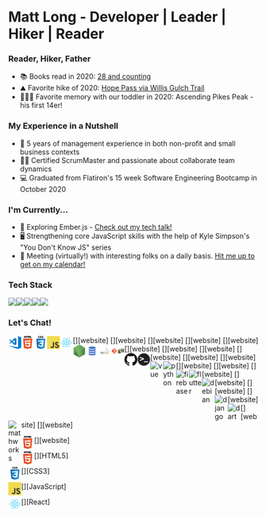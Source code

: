 # Matt Long - Developer | Leader | Hiker | Reader

### Reader, Hiker, Father
* 📚 Books read in 2020: [28 and counting](https://www.goodreads.com/user_challenges/20046261)
* ⛰️ Favorite hike of 2020: [Hope Pass via Willis Gulch Trail](https://www.alltrails.com/trail/us/colorado/hope-pass-via-willis-gulch-trail)
* 👨‍👩‍👦 Favorite memory with our toddler in 2020: Ascending Pikes Peak - his first 14er!

### My Experience in a Nutshell
* 🏢 5 years of management experience in both non-profit and small business contexts
* 👨‍💻 Certified ScrumMaster and passionate about collaborate team dynamics
* 💻 Graduated from Flatiron's 15 week Software Engineering Bootcamp in October 2020

### I'm Currently...
* 🐹 Exploring Ember.js - [Check out my tech talk!](https://www.youtube.com/watch?v=84NLZITi864&list=PLrKrG671rcSPrIJQVRT_TqS7gknxERwyq&index=1&t=1s)
* 🖥️ Strengthening core JavaScript skills with the help of Kyle Simpson's "You Don't Know JS" series
* 📅 Meeting (virtually!) with interesting folks on a daily basis. [Hit me up to get on my calendar!](https://www.linkedin.com/in/mattlong34/)

### Tech Stack

<img align="left" atl="react" src="https://img.shields.io/badge/React-38B2AC?style=for-the-badge&logo=react&logoColor=white"/>
<img align="left" atl="material-ui" src="https://img.shields.io/badge/Material--UI-38B2AC?style=for-the-badge&logo=material-ui&logoColor=white"/>
<img align="left" atl="ruby" src="https://img.shields.io/badge/Ruby-38B2AC?style=for-the-badge&logo=ruby&logoColor=white"/>
<img align="left" atl="JS" src="https://img.shields.io/badge/JavaScript-38B2AC?style=for-the-badge&logo=javascript&logoColor=white"/>
<img align="left" atl="HTML" src="https://img.shields.io/badge/HTML5-38B2AC?style=for-the-badge&logo=html5&logoColor=white"/>

<br/>

### Let's Chat!

[<img align="left" alt="Visual Studio Code" width="26px" src="https://raw.githubusercontent.com/github/explore/80688e429a7d4ef2fca1e82350fe8e3517d3494d/topics/visual-studio-code/visual-studio-code.png" />][website]
[<img align="left" alt="HTML5" width="26px" src="https://raw.githubusercontent.com/github/explore/80688e429a7d4ef2fca1e82350fe8e3517d3494d/topics/html/html.png" />][website]
[<img align="left" alt="CSS3" width="26px" src="https://raw.githubusercontent.com/github/explore/80688e429a7d4ef2fca1e82350fe8e3517d3494d/topics/css/css.png" />][website]
[<img align="left" alt="JavaScript" width="26px" src="https://raw.githubusercontent.com/github/explore/80688e429a7d4ef2fca1e82350fe8e3517d3494d/topics/javascript/javascript.png" />][website]
[<img align="left" alt="React" width="26px" src="https://raw.githubusercontent.com/github/explore/80688e429a7d4ef2fca1e82350fe8e3517d3494d/topics/react/react.png" />][website]
[<img align="left" alt="Node.js" width="26px" src="https://raw.githubusercontent.com/github/explore/80688e429a7d4ef2fca1e82350fe8e3517d3494d/topics/nodejs/nodejs.png" />][website]
[<img align="left" alt="SQL" width="26px" src="https://raw.githubusercontent.com/github/explore/80688e429a7d4ef2fca1e82350fe8e3517d3494d/topics/sql/sql.png" />][website]
[<img align="left" alt="MySQL" width="26px" src="https://raw.githubusercontent.com/github/explore/80688e429a7d4ef2fca1e82350fe8e3517d3494d/topics/mysql/mysql.png" />][website]
[<img align="left" alt="Git" width="26px" src="https://raw.githubusercontent.com/github/explore/80688e429a7d4ef2fca1e82350fe8e3517d3494d/topics/git/git.png" />][website]
[<img align="left" alt="GitHub" width="26px" src="https://raw.githubusercontent.com/github/explore/78df643247d429f6cc873026c0622819ad797942/topics/github/github.png" />][website]
[<img align="left" alt="HTML5" width="26px" src="https://raw.githubusercontent.com/github/explore/80688e429a7d4ef2fca1e82350fe8e3517d3494d/topics/terminal/terminal.png" />][website]
[<img align="left" alt="vue" width="26px" src="https://cdn.jsdelivr.net/npm/simple-icons@3.4.1/icons/vue-dot-js.svg" />][website]
[<img align="left" alt="python" width="26px" src="https://cdn.jsdelivr.net/npm/simple-icons@3.4.1/icons/python.svg" />][website]
[<img align="left" alt="firebase" width="26px" src="https://cdn.jsdelivr.net/npm/simple-icons@3.4.1/icons/firebase.svg" />][website]
[<img align="left" alt="flutter" width="26px" src="https://cdn.jsdelivr.net/npm/simple-icons@3.4.1/icons/flutter.svg" />][website]
[<img align="left" alt="debian" width="26px" src="https://cdn.jsdelivr.net/npm/simple-icons@3.4.1/icons/debian.svg" />][website]
[<img align="left" alt="django" width="26px" src="https://cdn.jsdelivr.net/npm/simple-icons@3.4.1/icons/django.svg" />][website]
[<img align="left" alt="dart" width="26px" src="https://cdn.jsdelivr.net/npm/simple-icons@3.4.1/icons/dart.svg" />][website]
[<img align="left" alt="mathworks" width="26px" src="https://cdn.jsdelivr.net/npm/simple-icons@3.4.1/icons/mathworks.svg" />][website]

[<img align="left" alt="HTML5" width="26px" src="https://raw.githubusercontent.com/github/explore/80688e429a7d4ef2fca1e82350fe8e3517d3494d/topics/html/html.png" />][website]

[<img align="left" alt="HTML5" width="26px" src="https://raw.githubusercontent.com/github/explore/80688e429a7d4ef2fca1e82350fe8e3517d3494d/topics/html/html.png" />][HTML5]

[<img align="left" alt="CSS3" width="26px" src="https://raw.githubusercontent.com/github/explore/80688e429a7d4ef2fca1e82350fe8e3517d3494d/topics/css/css.png" />][CSS3]

[<img align="left" alt="JavaScript" width="26px" src="https://raw.githubusercontent.com/github/explore/80688e429a7d4ef2fca1e82350fe8e3517d3494d/topics/javascript/javascript.png" />][JavaScript]

[<img align="left" alt="React" width="26px" src="https://raw.githubusercontent.com/github/explore/80688e429a7d4ef2fca1e82350fe8e3517d3494d/topics/react/react.png" />][React]

[LinkedIn]:https://www.linkedin.com/in/hailey-ringier/
[Youtube]:https://www.youtube.com/channel/UCv8YpacxVgL9ShVduwb3Blg?view_as=subscriber

